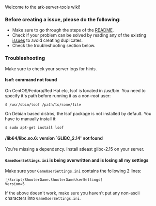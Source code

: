 Welcome to the ark-server-tools wiki!

### Before creating a issue, please do the following:

* Make sure to go through the steps of the [README](https://github.com/FezVrasta/ark-server-tools#ark-survival-evolved-linux-server-tools).
* Check if your problem can be solved by reading any of the existing [issues](https://github.com/FezVrasta/ark-server-tools/issues) to avoid creating duplicates.
* Check the troubleshooting section below.

### Troubleshooting

Make sure to check your server logs for hints.

#### lsof: command not found

On CentOS/Fedora/Red Hat etc, lsof is located in /usr/bin. You need to specify it's path before running it as a non-root user: 

```$ /usr/sbin/lsof /path/to/some/file```

On Debian based distros, the lsof package is not installed by default. You have to manually install it:

```$ sudo apt-get install lsof```


#### /lib64/libc.so.6: version `GLIBC_2.14' not found

You're missing a dependency. Install atleast glibc-2.15 on your server.

#### `GameUserSettings.ini` is being overwritten and is losing all my settings

Make sure your `GameUserSettings.ini` contains the following 2 lines:

```
[/Script/ShooterGame.ShooterGameUserSettings]
Version=5
```

If the above doesn't work, make sure you haven't put any non-ascii characters into `GameUserSettings.ini`.